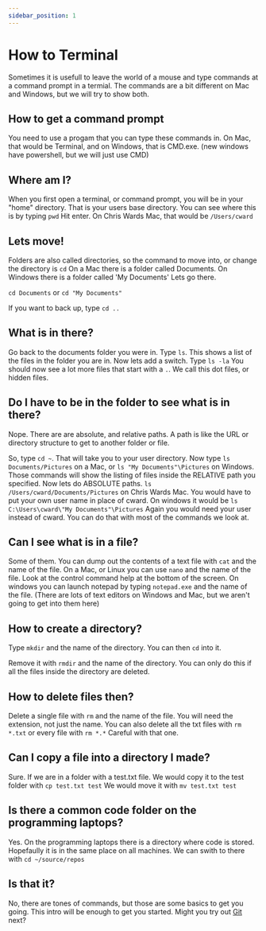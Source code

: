 ```yaml
---
sidebar_position: 1
---
```


# How to Terminal

Sometimes it is usefull to leave the world of a mouse and type commands at a command prompt in a termial. The commands are a bit different on Mac and Windows, but we will try to show both.

## How to get a command prompt

You need to use a progam that you can type these commands in. On Mac, that would be Terminal, and on Windows, that is CMD.exe. (new windows have powershell, but we will just use CMD)

## Where am I?

When you first open a terminal, or command prompt, you will be in your "home" directory. That is your users base directory. You can see where this is by typing `pwd` Hit enter. On Chris Wards Mac, that would be `/Users/cward`

## Lets move!

Folders are also called directories, so the command to move into, or change the directory is `cd` On a Mac there is a folder called Documents. On Windows there is a folder called 'My Documents' Lets go there.

`cd Documents` or `cd "My Documents"`

If you want to back up, type `cd ..`

## What is in there?

Go back to the documents folder you were in. Type `ls`. This shows a list of the files in the folder you are in. Now lets add a switch. Type `ls -la` You should now see a lot more files that start with a `.`. We call this dot files, or hidden files.

## Do I have to be in the folder to see what is in there?

Nope. There are are absolute, and relative paths. A path is like the URL or directory structure to get to another folder or file.

So, type `cd ~`. That will take you to your user directory.
Now type `ls Documents/Pictures` on a Mac, or `ls "My Documents"\Pictures` on Windows. Those commands will show the listing of files inside the RELATIVE path you specified. Now lets do ABSOLUTE paths. `ls /Users/cward/Documents/Pictures` on Chris Wards Mac. You would have to put your own user name in place of cward. On windows it would be `ls C:\Users\cward\"My Documents"\Pictures` Again you would need your user instead of cward. You can do that with most of the commands we look at.

## Can I see what is in a file?

Some of them. You can dump out the contents of a text file with `cat` and the name of the file. On a Mac, or Linux you can use `nano` and the name of the file. Look at the control command help at the bottom of the screen. On windows you can launch notepad by typing `notepad.exe` and the name of the file. (There are lots of text editors on Windows and Mac, but we aren't going to get into them here)

## How to create a directory?

Type `mkdir` and the name of the directory. You can then `cd` into it.

Remove it with `rmdir` and the name of the directory. You can only do this if all the files inside the directory are deleted. 

## How to delete files then?

Delete a single file with `rm` and the name of the file. You will need the extension, not just the name. You can also delete all the txt files with `rm *.txt` or every file with `rm *.*` Careful with that one.

## Can I copy a file into a directory I made?

Sure. If we are in a folder with a test.txt file. We would copy it to the test folder with `cp test.txt test` We would move it with `mv test.txt test`

## Is there a common code folder on the programming laptops?

Yes. On the programming laptops there is a directory where code is stored. Hopefaully it is in the same place on all machines. We can swith to there with `cd ~/source/repos`

## Is that it?

No, there are tones of commands, but those are some basics to get you going. This intro will be enough to get you started. Might you try out [Git](./how-to-git) next?
